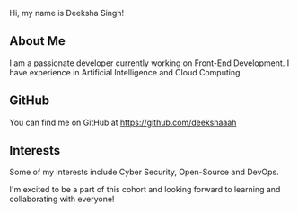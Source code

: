 Hi, my name is Deeksha Singh!

## About Me
I am a passionate developer currently working on Front-End Development. I have experience in Artificial Intelligence and Cloud Computing.

## GitHub
You can find me on GitHub at https://github.com/deekshaaah

## Interests
Some of my interests include Cyber Security, Open-Source and DevOps.

I'm excited to be a part of this cohort and looking forward to learning and collaborating with everyone!
